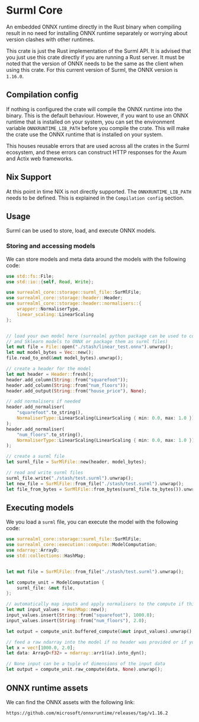 
# Surml Core

An embedded ONNX runtime directly in the Rust binary when compiling result in no need for installing ONNX runtime separately or worrying about version clashes with other runtimes.

This crate is just the Rust implementation of the Surml API. It is advised that you just use this crate directly if you are running a Rust server. It must be noted that the version of ONNX needs to be the same as the client when using this crate. For this current version of Surml, the ONNX version is `1.16.0`.

## Compilation config

If nothing is configured the crate will compile the ONNX runtime into the binary. This is the default behaviour. However, if you want to use an ONNX runtime that is installed on your system, you can set the environment variable `ONNXRUNTIME_LIB_PATH` before you compile the crate. This will make the crate use the ONNX runtime that is installed on your system.

This houses reusable errors that are used across all the crates in the Surml ecosystem, and these errors can construct HTTP responses for the Axum and Actix web frameworks.

## Nix Support

At this point in time NIX is not directly supported. The `ONNXRUNTIME_LIB_PATH` needs to be defined. This is explained in the `Compilation config` section.

## Usage

Surml can be used to store, load, and execute ONNX models.

### Storing and accessing models
We can store models and meta data around the models with the following code:
```rust
use std::fs::File;
use std::io::{self, Read, Write};

use surrealml_core::storage::surml_file::SurMlFile;
use surrealml_core::storage::header::Header;
use surrealml_core::storage::header::normalisers::{
    wrapper::NormaliserType,
    linear_scaling::LinearScaling
};


// load your own model here (surrealml python package can be used to convert PyTorch,
// and Sklearn models to ONNX or package them as surml files)
let mut file = File::open("./stash/linear_test.onnx").unwrap();
let mut model_bytes = Vec::new();
file.read_to_end(&mut model_bytes).unwrap();

// create a header for the model
let mut header = Header::fresh();
header.add_column(String::from("squarefoot"));
header.add_column(String::from("num_floors"));
header.add_output(String::from("house_price"), None);

// add normalisers if needed
header.add_normaliser(
    "squarefoot".to_string(),
    NormaliserType::LinearScaling(LinearScaling { min: 0.0, max: 1.0 })
);
header.add_normaliser(
    "num_floors".to_string(),
    NormaliserType::LinearScaling(LinearScaling { min: 0.0, max: 1.0 })
);

// create a surml file
let surml_file = SurMlFile::new(header, model_bytes);

// read and write surml files
surml_file.write("./stash/test.surml").unwrap();
let new_file = SurMlFile::from_file("./stash/test.surml").unwrap();
let file_from_bytes = SurMlFile::from_bytes(surml_file.to_bytes()).unwrap();
```

## Executing models

We you load a `surml` file, you can execute the model with the following code:

```rust
use surrealml_core::storage::surml_file::SurMlFile;
use surrealml_core::execution::compute::ModelComputation;
use ndarray::ArrayD;
use std::collections::HashMap;


let mut file = SurMlFile::from_file("./stash/test.surml").unwrap();

let compute_unit = ModelComputation {
    surml_file: &mut file,
};

// automatically map inputs and apply normalisers to the compute if this data was put in the header
let mut input_values = HashMap::new();
input_values.insert(String::from("squarefoot"), 1000.0);
input_values.insert(String::from("num_floors"), 2.0);

let output = compute_unit.buffered_compute(&mut input_values).unwrap();

// feed a raw ndarray into the model if no header was provided or if you want to bypass the header
let x = vec![1000.0, 2.0];
let data: ArrayD<f32> = ndarray::arr1(&x).into_dyn();

// None input can be a tuple of dimensions of the input data
let output = compute_unit.raw_compute(data, None).unwrap();
```

## ONNX runtime assets

We can find the ONNX assets with the following link:

```
https://github.com/microsoft/onnxruntime/releases/tag/v1.16.2
```
